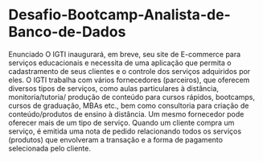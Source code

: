 # Desafio-Bootcamp-Analista-de-Banco-de-Dados
Enunciado
O IGTI inaugurará, em breve, seu site de E-commerce para serviços educacionais e 
necessita de uma aplicação que permita o cadastramento de seus clientes e o controle dos 
serviços adquiridos por eles. O IGTI trabalha com vários fornecedores (parceiros), que 
oferecem diversos tipos de serviços, como aulas particulares à distância, monitoria/tutoria/ 
produção de conteúdo para cursos rápidos, bootcamps, cursos de graduação, MBAs etc., 
bem como consultoria para criação de conteúdo/produtos de ensino à distância. Um mesmo 
fornecedor pode oferecer mais de um tipo de serviço. Quando um cliente compra um 
serviço, é emitida uma nota de pedido relacionando todos os serviços (produtos) que 
envolveram a transação e a forma de pagamento selecionada pelo cliente.
